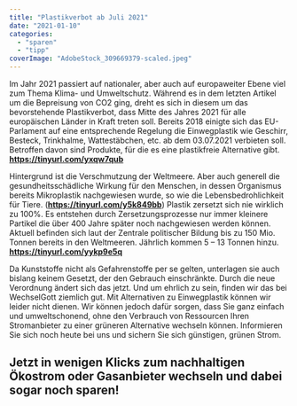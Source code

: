 ```yaml
---
title: "Plastikverbot ab Juli 2021"
date: "2021-01-10"
categories: 
  - "sparen"
  - "tipp"
coverImage: "AdobeStock_309669379-scaled.jpeg"
---
```



Im Jahr 2021 passiert auf nationaler, aber auch auf europaweiter Ebene viel zum Thema Klima- und Umweltschutz. Während es in dem letzten Artikel um die Bepreisung von CO2 ging, dreht es sich in diesem um das bevorstehende Plastikverbot, dass Mitte des Jahres 2021 für alle europäischen Länder in Kraft treten soll. Bereits 2018 einigte sich das EU-Parlament auf eine entsprechende Regelung die Einwegplastik wie Geschirr, Besteck, Trinkhalme, Wattestäbchen, etc. ab dem 03.07.2021 verbieten soll. Betroffen davon sind Produkte, für die es eine plastikfreie Alternative gibt. **https://tinyurl.com/yxqw7qub**

Hintergrund ist die Verschmutzung der Weltmeere. Aber auch generell die gesundheitsschädliche Wirkung für den Menschen, in dessen Organismus bereits Mikroplastik nachgewiesen wurde, so wie die Lebensbedrohlichkeit für Tiere. (**https://tinyurl.com/y5k849bb**) Plastik zersetzt sich nie wirklich zu 100%. Es entstehen durch Zersetzungsprozesse nur immer kleinere Partikel die über 400 Jahre später noch nachgewiesen werden können.  Aktuell befinden sich laut der Zentrale politischer Bildung bis zu 150 Mio. Tonnen bereits in den Weltmeeren. Jährlich kommen 5 – 13 Tonnen hinzu. **https://tinyurl.com/yykp9e5q**

Da Kunststoffe nicht als Gefahrenstoffe per se gelten, unterlagen sie auch bislang keinem Gesetzt, der den Gebrauch einschränkte. Durch die neue Verordnung ändert sich das jetzt. Und um ehrlich zu sein, finden wir das bei WechselGott ziemlich gut. Mit Alternativen zu Einwegplastik können wir leider nicht dienen. Wir können jedoch dafür sorgen, dass Sie ganz einfach und umweltschonend, ohne den Verbrauch von Ressourcen Ihren Stromanbieter zu einer grüneren Alternative wechseln können. Informieren Sie sich noch heute bei uns und sichern Sie sich günstigen, grünen Strom.


## Jetzt in wenigen Klicks zum nachhaltigen Ökostrom oder Gasanbieter wechseln und dabei sogar noch sparen!

